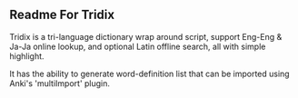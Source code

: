 ## Readme For Tridix ##

Tridix is a tri-language dictionary wrap around script,
support Eng-Eng & Ja-Ja online lookup, and optional Latin
offline search, all with simple highlight.

It has the ability to generate word-definition list that
can be imported using Anki's 'multiImport' plugin.

